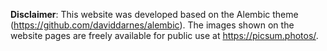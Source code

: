**Disclaimer**: This website was developed based on the Alembic theme (https://github.com/daviddarnes/alembic). The images shown on the website pages are freely available for public use at https://picsum.photos/.




